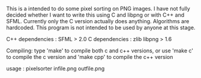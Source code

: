 This is a intended to do some pixel sorting on PNG images. I have not fully decided whether I want to write this using C and libpng or with C++ and SFML. Currently only the C version actually does anything.
Algorithms are hardcoded. This program is not intended to be used by anyone at this stage.

C++ dependencies : SFML > 2.0
C   dependencies : zlib libpng > 1.6 

Compiling: type 'make' to compile both c and c++ versions, or use 'make c' to compile the c version and 'make cpp' to compile the c++ version
  
usage : pixelsorter infile.png outfile.png 
